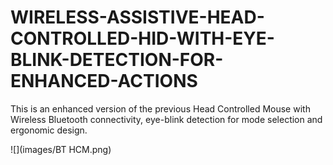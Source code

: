 # WIRELESS-ASSISTIVE-HEAD-CONTROLLED-HID-WITH-EYE-BLINK-DETECTION-FOR-ENHANCED-ACTIONS
This is an enhanced version of the previous Head Controlled Mouse with Wireless Bluetooth connectivity, eye-blink detection for mode selection and ergonomic design.

![](images/BT HCM.png)
